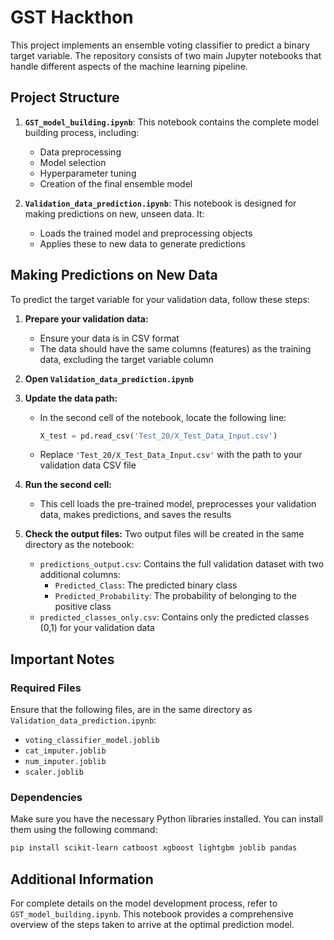 # GST Hackthon

This project implements an ensemble voting classifier to predict a binary target variable. The repository consists of two main Jupyter notebooks that handle different aspects of the machine learning pipeline.

## Project Structure

1. **`GST_model_building.ipynb`**: This notebook contains the complete model building process, including:
   - Data preprocessing
   - Model selection
   - Hyperparameter tuning
   - Creation of the final ensemble model

2. **`Validation_data_prediction.ipynb`**: This notebook is designed for making predictions on new, unseen data. It:
   - Loads the trained model and preprocessing objects
   - Applies these to new data to generate predictions

## Making Predictions on New Data

To predict the target variable for your validation data, follow these steps:

1. **Prepare your validation data:** 
   - Ensure your data is in CSV format
   - The data should have the same columns (features) as the training data, excluding the target variable column

2. **Open `Validation_data_prediction.ipynb`**

3. **Update the data path:**
   - In the second cell of the notebook, locate the following line:
     ```python
     X_test = pd.read_csv('Test_20/X_Test_Data_Input.csv')
     ```
   - Replace `'Test_20/X_Test_Data_Input.csv'` with the path to your validation data CSV file

4. **Run the second cell:** 
   - This cell loads the pre-trained model, preprocesses your validation data, makes predictions, and saves the results

5. **Check the output files:** 
   Two output files will be created in the same directory as the notebook:
   - `predictions_output.csv`: Contains the full validation dataset with two additional columns:
     - `Predicted_Class`: The predicted binary class
     - `Predicted_Probability`: The probability of belonging to the positive class
   - `predicted_classes_only.csv`: Contains only the predicted classes (0,1) for your validation data

## Important Notes

### Required Files

Ensure that the following files, are in the same directory as `Validation_data_prediction.ipynb`:

- `voting_classifier_model.joblib`
- `cat_imputer.joblib`
- `num_imputer.joblib`
- `scaler.joblib`

### Dependencies

Make sure you have the necessary Python libraries installed. You can install them using the following command:

```bash
pip install scikit-learn catboost xgboost lightgbm joblib pandas
```

## Additional Information

For complete details on the model development process, refer to `GST_model_building.ipynb`. This notebook provides a comprehensive overview of the steps taken to arrive at the optimal prediction model.